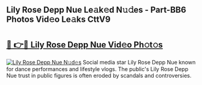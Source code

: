 ## Lily Rose Depp Nue Le𝚊k𝚎d N𝚞𝚍es - Part-BB6 Photos Vid𝚎o Le𝚊ks CttV9

# <h2><a href="http://fb7cy6.evod.top/?m=Lily+Rose+Depp+Nue">🔗 👉🔴 Lily Rose Depp Nue Vid𝚎o Ph𝚘t𝚘s</a></h2>

[![Lily Rose Depp Nue N𝚞d𝚎s](https://i.imgur.com/8V9OHl7.gif)](http://fb7cy6.evod.top/?m=Lily+Rose+Depp+Nue)
Social media star Lily Rose Depp Nue known for dance performances and lifestyle vlogs. The public's Lily Rose Depp Nue trust in public figures is often eroded by scandals and controversies. 
